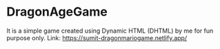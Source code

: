 # DragonAgeGame
It is a simple game created using Dynamic HTML (DHTML) by me for fun purpose only.
Link:  https://sumit-dragonmariogame.netlify.app/
